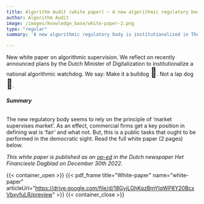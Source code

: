 ```yaml
---
title: Algorithm Audit (white paper) – A new algorithmic regulatory body in The Netherlands 
author: Algorithm Audit
image: /images/knowledge_base/white-paper-2.png
type: "regular"
summary: 'A new algorithmic regulatory body is institutionalized in The Netherlands. We say: Make it a bulldog 🐺. Not a lap dog 🐶.'

---
```

New white paper on algorithmic supervision. We reflect on recently announced plans by the Dutch Minister of Digitalization to institutionalize a national algorithmic watchdog. We say: Make it a bulldog <span style="font-size: 25px;">🐺</span>. Not a lap dog <span style="font-size: 25px;">🐶</span>.

###### **Summary**
The new regulatory body seems to rely on the principle of ‘market supervises market’. As an effect, commercial firms get a key position in defining wat is ‘fair’ and what not. But, this is a public tasks that ought to be performed in the democratic sight. Read the full white paper (2 pages) below.

<span style="font-size: 14px; font-style:italic">This white paper is published as an [op-ed](https://fd.nl/opinie/1462782/maak-nieuwe-algoritmewaakhond-een-bulldog-in-plaats-van-een-schoothond) in the Dutch newspaper _Het Financieele Dagblad_ on December 30th 2022.</span>

{{< container_open >}}
{{< pdf_frame title="White-paper" name="white-paper" articleUrl="https://drive.google.com/file/d/18GyjLGhKqzBmYIqWP8Y20BcxVbxyfuLR/preview" >}}
{{< container_close >}}
